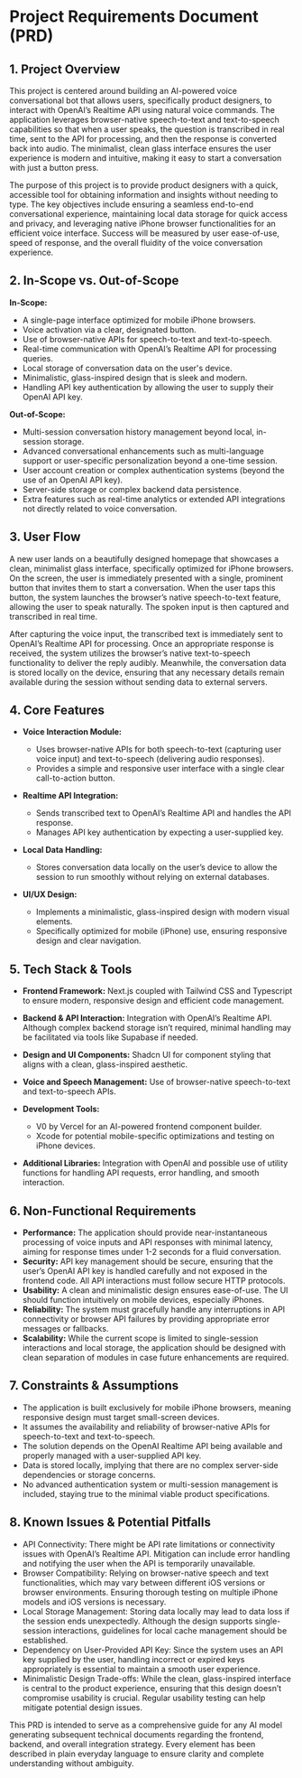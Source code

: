 # Project Requirements Document (PRD)

## 1. Project Overview

This project is centered around building an AI-powered voice conversational bot that allows users, specifically product designers, to interact with OpenAI’s Realtime API using natural voice commands. The application leverages browser-native speech-to-text and text-to-speech capabilities so that when a user speaks, the question is transcribed in real time, sent to the API for processing, and then the response is converted back into audio. The minimalist, clean glass interface ensures the user experience is modern and intuitive, making it easy to start a conversation with just a button press.

The purpose of this project is to provide product designers with a quick, accessible tool for obtaining information and insights without needing to type. The key objectives include ensuring a seamless end-to-end conversational experience, maintaining local data storage for quick access and privacy, and leveraging native iPhone browser functionalities for an efficient voice interface. Success will be measured by user ease-of-use, speed of response, and the overall fluidity of the voice conversation experience.

## 2. In-Scope vs. Out-of-Scope

**In-Scope:**

*   A single-page interface optimized for mobile iPhone browsers.
*   Voice activation via a clear, designated button.
*   Use of browser-native APIs for speech-to-text and text-to-speech.
*   Real-time communication with OpenAI’s Realtime API for processing queries.
*   Local storage of conversation data on the user's device.
*   Minimalistic, glass-inspired design that is sleek and modern.
*   Handling API key authentication by allowing the user to supply their OpenAI API key.

**Out-of-Scope:**

*   Multi-session conversation history management beyond local, in-session storage.
*   Advanced conversational enhancements such as multi-language support or user-specific personalization beyond a one-time session.
*   User account creation or complex authentication systems (beyond the use of an OpenAI API key).
*   Server-side storage or complex backend data persistence.
*   Extra features such as real-time analytics or extended API integrations not directly related to voice conversation.

## 3. User Flow

A new user lands on a beautifully designed homepage that showcases a clean, minimalist glass interface, specifically optimized for iPhone browsers. On the screen, the user is immediately presented with a single, prominent button that invites them to start a conversation. When the user taps this button, the system launches the browser’s native speech-to-text feature, allowing the user to speak naturally. The spoken input is then captured and transcribed in real time.

After capturing the voice input, the transcribed text is immediately sent to OpenAI’s Realtime API for processing. Once an appropriate response is received, the system utilizes the browser’s native text-to-speech functionality to deliver the reply audibly. Meanwhile, the conversation data is stored locally on the device, ensuring that any necessary details remain available during the session without sending data to external servers.

## 4. Core Features

*   **Voice Interaction Module:**

    *   Uses browser-native APIs for both speech-to-text (capturing user voice input) and text-to-speech (delivering audio responses).
    *   Provides a simple and responsive user interface with a single clear call-to-action button.

*   **Realtime API Integration:**

    *   Sends transcribed text to OpenAI’s Realtime API and handles the API response.
    *   Manages API key authentication by expecting a user-supplied key.

*   **Local Data Handling:**

    *   Stores conversation data locally on the user’s device to allow the session to run smoothly without relying on external databases.

*   **UI/UX Design:**

    *   Implements a minimalistic, glass-inspired design with modern visual elements.
    *   Specifically optimized for mobile (iPhone) use, ensuring responsive design and clear navigation.

## 5. Tech Stack & Tools

*   **Frontend Framework:** Next.js coupled with Tailwind CSS and Typescript to ensure modern, responsive design and efficient code management.

*   **Backend & API Interaction:** Integration with OpenAI’s Realtime API. Although complex backend storage isn’t required, minimal handling may be facilitated via tools like Supabase if needed.

*   **Design and UI Components:** Shadcn UI for component styling that aligns with a clean, glass-inspired aesthetic.

*   **Voice and Speech Management:** Use of browser-native speech-to-text and text-to-speech APIs.

*   **Development Tools:**

    *   V0 by Vercel for an AI-powered frontend component builder.
    *   Xcode for potential mobile-specific optimizations and testing on iPhone devices.

*   **Additional Libraries:** Integration with OpenAI and possible use of utility functions for handling API requests, error handling, and smooth interaction.

## 6. Non-Functional Requirements

*   **Performance:** The application should provide near-instantaneous processing of voice inputs and API responses with minimal latency, aiming for response times under 1-2 seconds for a fluid conversation.
*   **Security:** API key management should be secure, ensuring that the user’s OpenAI API key is handled carefully and not exposed in the frontend code. All API interactions must follow secure HTTP protocols.
*   **Usability:** A clean and minimalistic design ensures ease-of-use. The UI should function intuitively on mobile devices, especially iPhones.
*   **Reliability:** The system must gracefully handle any interruptions in API connectivity or browser API failures by providing appropriate error messages or fallbacks.
*   **Scalability:** While the current scope is limited to single-session interactions and local storage, the application should be designed with clean separation of modules in case future enhancements are required.

## 7. Constraints & Assumptions

*   The application is built exclusively for mobile iPhone browsers, meaning responsive design must target small-screen devices.
*   It assumes the availability and reliability of browser-native APIs for speech-to-text and text-to-speech.
*   The solution depends on the OpenAI Realtime API being available and properly managed with a user-supplied API key.
*   Data is stored locally, implying that there are no complex server-side dependencies or storage concerns.
*   No advanced authentication system or multi-session management is included, staying true to the minimal viable product specifications.

## 8. Known Issues & Potential Pitfalls

*   API Connectivity: There might be API rate limitations or connectivity issues with OpenAI’s Realtime API. Mitigation can include error handling and notifying the user when the API is temporarily unavailable.
*   Browser Compatibility: Relying on browser-native speech and text functionalities, which may vary between different iOS versions or browser environments. Ensuring thorough testing on multiple iPhone models and iOS versions is necessary.
*   Local Storage Management: Storing data locally may lead to data loss if the session ends unexpectedly. Although the design supports single-session interactions, guidelines for local cache management should be established.
*   Dependency on User-Provided API Key: Since the system uses an API key supplied by the user, handling incorrect or expired keys appropriately is essential to maintain a smooth user experience.
*   Minimalistic Design Trade-offs: While the clean, glass-inspired interface is central to the product experience, ensuring that this design doesn’t compromise usability is crucial. Regular usability testing can help mitigate potential design issues.

This PRD is intended to serve as a comprehensive guide for any AI model generating subsequent technical documents regarding the frontend, backend, and overall integration strategy. Every element has been described in plain everyday language to ensure clarity and complete understanding without ambiguity.
